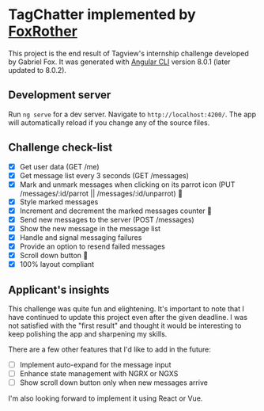 # TagChatter implemented by [FoxRother](mailto:foxrother@gmail.com)

This project is the end result of Tagview's internship challenge developed by Gabriel Fox. It was generated with [Angular CLI](https://github.com/angular/angular-cli) version 8.0.1 (later updated to 8.0.2).


## Development server

Run `ng serve` for a dev server. Navigate to `http://localhost:4200/`.
The app will automatically reload if you change any of the source files.

## Challenge check-list

- [x] Get user data (GET /me)
- [x] Get message list every 3 seconds (GET /messages)
- [x] Mark and unmark messages when clicking on its parrot icon (PUT /messages/:id/parrot || /messages/:id/unparrot) 🌟
- [x] Style marked messages
- [x] Increment and decrement the marked messages counter 🌟
- [x] Send new messages to the server (POST /messages)
- [x] Show the new message in the message list
- [x] Handle and signal messaging failures
- [x] Provide an option to resend failed messages
- [x] Scroll down button 🌟
- [x] 100% layout compliant

## Applicant's insights

This challenge was quite fun and elightening.
It's important to note that I have continued to update this project even after the given deadline.
I was not satisfied with the "first result" and thought it would be interesting to keep polishing the app and sharpening my skills.

There are a few other features that I'd like to add in the future:
- [ ] Implement auto-expand for the message input
- [ ] Enhance state management with NGRX or NGXS
- [ ] Show scroll down button only when new messages arrive

I'm also looking forward to implement it using React or Vue.